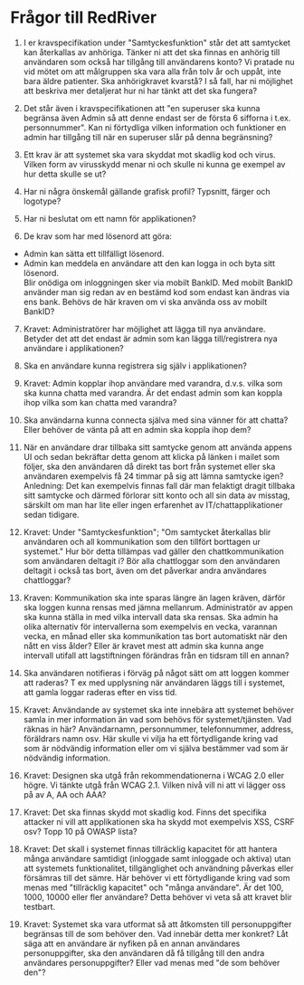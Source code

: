 ﻿# Frågor till RedRiver

1. I er kravspecifikation under "Samtyckesfunktion" står det att samtycket kan återkallas av anhöriga. Tänker ni att det ska finnas en anhörig till användaren som också har tillgång till användarens konto? Vi pratade nu vid mötet om att målgruppen ska vara alla från tolv år och uppåt, inte bara äldre patienter. Ska anhörigkravet kvarstå? I så fall, har ni möjlighet att beskriva mer detaljerat hur ni har tänkt att det ska fungera?

2. Det står även i kravspecifikationen att "en superuser ska kunna begränsa även Admin så att denne endast ser de första 6 sifforna i t.ex. personnummer". Kan ni förtydliga vilken information och funktioner en admin har tillgång till när en superuser slår på denna begränsning?

3. Ett krav är att systemet ska vara skyddat mot skadlig kod och virus. Vilken form av virusskydd menar ni och skulle ni kunna ge exempel av hur detta skulle se ut?

4. Har ni några önskemål gällande grafisk profil? Typsnitt, färger och logotype?

5. Har ni beslutat om ett namn för applikationen?

6. De krav som har med lösenord att göra:  
* Admin kan sätta ett tillfälligt lösenord.  
* Admin kan meddela en användare att den kan logga in och byta sitt lösenord.  
Blir onödiga om inloggningen sker via mobilt BankID. Med mobilt BankID använder man sig redan av en bestämd kod som endast kan ändras via ens bank. Behövs de här kraven om vi ska använda oss av mobilt BankID?

7. Kravet: Administratörer har möjlighet att lägga till nya användare. Betyder det att det endast är admin som kan lägga till/registrera nya användare i applikationen?

8. Ska en användare kunna registrera sig själv i applikationen?

9. Kravet: Admin kopplar ihop användare med varandra, d.v.s. vilka som ska kunna chatta med varandra. Är det endast admin som kan koppla ihop vilka som kan chatta med varandra?

10. Ska användarna kunna connecta själva med sina vänner för att chatta? Eller behöver de vänta på att en admin ska koppla ihop dem?

11. När en användare drar tillbaka sitt samtycke genom att använda appens UI och sedan bekräftar detta genom att klicka på länken i mailet som följer, ska den användaren då direkt tas bort från systemet eller ska användaren exempelvis få 24 timmar på sig att lämna samtycke igen? Anledning: Det kan exempelvis finnas fall där man felaktigt dragit tillbaka sitt samtycke och därmed förlorar sitt konto och all sin data av misstag, särskilt om man har lite eller ingen erfarenhet av IT/chattapplikationer sedan tidigare.

12. Kravet: Under "Samtyckesfunktion"; "Om samtycket återkallas blir användaren och all kommunikation som den tillfört borttagen ur systemet." Hur bör detta tillämpas vad gäller den chattkommunikation som användaren deltagit i? Bör alla chattloggar som den användaren deltagit i också tas bort, även om det påverkar andra användares chattloggar?

13. Kraven: Kommunikation ska inte sparas längre än lagen kräven, därför ska loggen kunna rensas med jämna mellanrum. Administratör av appen ska kunna ställa in med vilka intervall data ska rensas. Ska admin ha olika alternativ för intervallerna som exempelvis en vecka, varannan vecka, en månad eller ska kommunikation tas bort automatiskt när den nått en viss ålder? Eller är kravet mest att admin ska kunna ange intervall utifall att lagstiftningen förändras från en tidsram till en annan?

14. Ska användaren notifieras i förväg på något sätt om att loggen kommer att raderas? T ex med upplysning när användaren läggs till i systemet, att gamla loggar raderas efter en viss tid.

15. Kravet: Användande av systemet ska inte innebära att systemet behöver samla in mer information än vad som behövs för systemet/tjänsten. Vad räknas in här? Användarnamn, personnummer, telefonnummer, address, föräldrars namn osv. Här skulle vi vilja ha ett förtydligande kring vad som är nödvändig information eller om vi själva bestämmer vad som är nödvändig information.

16. Kravet: Designen ska utgå från rekommendationerna i WCAG 2.0 eller högre. Vi tänkte utgå från WCAG 2.1. Vilken nivå vill ni att vi lägger oss på av A, AA och AAA?

17. Kravet: Det ska finnas skydd mot skadlig kod. Finns det specifika attacker ni vill att applikationen ska ha skydd mot exempelvis XSS, CSRF osv? Topp 10 på OWASP lista?

18. Kravet: Det skall i systemet finnas tillräcklig kapacitet för att hantera många användare samtidigt (inloggade samt inloggade och aktiva) utan att systemets funktionalitet, tillgänglighet och användning påverkas eller försämras till det sämre. Här behöver vi ett förtydligande kring vad som menas med "tillräcklig kapacitet" och "många användare". Är det 100, 1000, 10000 eller fler användare? Detta behöver vi veta så att kravet blir testbart.

19. Kravet: Systemet ska vara utformat så att åtkomsten till personuppgifter begränsas till de som behöver den. Vad innebär detta mer konkret? Låt säga att en användare är nyfiken på en annan användares personuppgifter, ska den användaren då få tillgång till den andra användares personuppgifter? Eller vad menas med "de som behöver den"?
